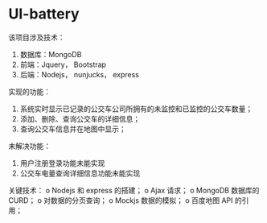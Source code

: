 # UI-battery

该项目涉及技术：
1. 数据库：MongoDB
2. 前端：Jquery， Bootstrap
3. 后端：Nodejs， nunjucks， express

实现的功能：
1. 系统实时显示已记录的公交车公司所拥有的未监控和已监控的公交车数量；
2. 添加、删除、查询公交车的详细信息；
3. 查询公交车信息并在地图中显示；

未解决功能：
1. 用户注册登录功能未能实现
2. 公交车电量查询详细信息功能未能实现

关键技术：
o	Nodejs 和 express 的搭建；
o	Ajax 请求；
o	MongoDB 数据库的 CURD；
o	对数据的分页查询；
o	Mockjs 数据的模拟；
o	百度地图 API 的引用；

